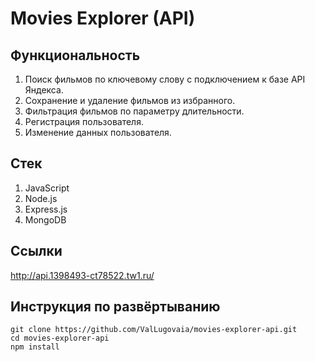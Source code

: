 # Movies Explorer (API)

## Функциональность
1. Поиск фильмов по ключевому слову с подключением к базе API Яндекса.
2. Сохранение и удаление фильмов из избранного.
3. Фильтрация фильмов по параметру длительности.
4. Регистрация пользователя.
5. Изменение данных пользователя.

## Стек
1. JavaScript
2. Node.js
3. Express.js
4. MongoDB

## Ссылки
<http://api.1398493-ct78522.tw1.ru/>

## Инструкция по развёртыванию
```
git clone https://github.com/ValLugovaia/movies-explorer-api.git
cd movies-explorer-api
npm install

